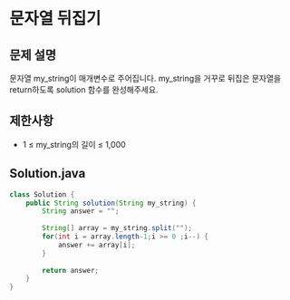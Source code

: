 # 문자열 뒤집기
## 문제 설명
문자열 my_string이 매개변수로 주어집니다. my_string을 거꾸로 뒤집은 문자열을 return하도록 solution 함수를 완성해주세요.
## 제한사항
- 1 ≤ my_string의 길이 ≤ 1,000
## Solution.java
```java
class Solution {
    public String solution(String my_string) {
        String answer = "";
        
        String[] array = my_string.split("");
        for(int i = array.length-1;i >= 0 ;i--) {
            answer += array[i];
        }
        
        return answer;
    }
}
```

